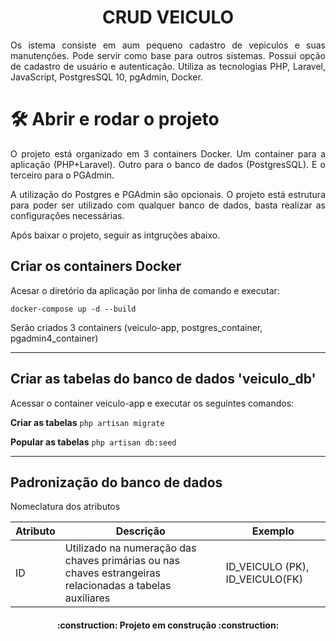 <h1 align="center">CRUD VEICULO</h1>

<p align="justify">Os istema consiste em aum pequeno cadastro de vepiculos e suas manutenções.
Pode servir como base para outros sistemas. Possui opção de cadastro de usuário e autenticação.
Utiliza as tecnologias PHP, Laravel, JavaScript, PostgresSQL 10, pgAdmin, Docker.</p>


# 🛠️ Abrir e rodar o projeto
 <p align="justify">O projeto está organizado em 3 containers Docker. Um container para a aplicação (PHP+Laravel). Outro para o banco de dados (PostgresSQL). E o terceiro para o PGAdmin.</p>

 <p align="justify">A utilização do Postgres e PGAdmin são opcionais. O projeto está estrutura para poder ser utilizado com qualquer banco de dados, basta realizar as configurações necessárias.</p>

 <p align="justify">Após baixar o projeto, seguir as intgruções abaixo.</p>

## Criar os containers Docker
Acesar o diretório da aplicação por linha de comando e executar:

`docker-compose up -d --build`

Serão criados 3 containers (veiculo-app, postgres_container, pgadmin4_container)

-----------------------------------------------------------------------------------------------------------------------------------------------------------
## Criar as tabelas do banco de dados 'veiculo_db'
Acessar o container veiculo-app e executar os seguintes comandos:

**Criar as tabelas** `php artisan migrate`

**Popular as tabelas** `php artisan db:seed`

-----------------------------------------------------------------------------------------------------------------------------------------------------------
## Padronização do banco de dados

Nomeclatura dos atributos

<table>
  <colgroup span="3" class="columns"></colgroup>
    <thead>
	  <tr>
	    <th>Atributo</th>
	    <th>Descrição</th>
	    <th>Exemplo</th>
	  </tr>
	</thead>
	<tbody>
		<tr>
			<td>ID</td>
	    	<td>Utilizado na numeração das chaves primárias ou nas chaves estrangeiras relacionadas a tabelas auxiliares</td>
	    	<td>ID_VEICULO (PK), ID_VEICULO(FK)</td>
		</tr>
	</tbody>
</table>



<h4 align="center"> 
    :construction:  Projeto em construção  :construction:
</h4>